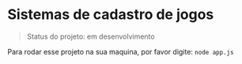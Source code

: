 # Sistemas de cadastro de jogos

>Status do projeto: em desenvolvimento 

Para rodar esse projeto na sua maquina, por favor digite:
``
node app.js
``
